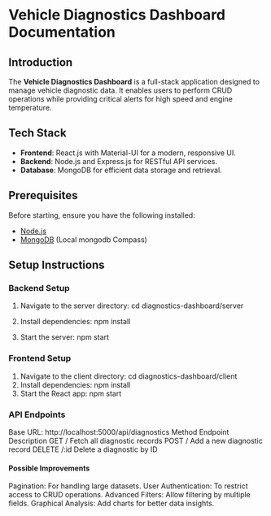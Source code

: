 # Vehicle Diagnostics Dashboard Documentation

## Introduction
The **Vehicle Diagnostics Dashboard** is a full-stack application designed to manage vehicle diagnostic data. It enables users to perform CRUD operations while providing critical alerts for high speed and engine temperature.

## Tech Stack
- **Frontend**: React.js with Material-UI for a modern, responsive UI.
- **Backend**: Node.js and Express.js for RESTful API services.
- **Database**: MongoDB for efficient data storage and retrieval.

## Prerequisites
Before starting, ensure you have the following installed:
- [Node.js](https://nodejs.org/)
- [MongoDB](https://www.mongodb.com/try/download/compass) (Local mongodb Compass)

## Setup Instructions

### Backend Setup
1. Navigate to the server directory:
   cd diagnostics-dashboard/server
   
2. Install dependencies:
   npm install

3. Start the server:
   npm start

### Frontend Setup
1. Navigate to the client directory:
  cd diagnostics-dashboard/client
2. Install dependencies:
  npm install
3. Start the React app:
  npm start

### API Endpoints

Base URL: http://localhost:5000/api/diagnostics
Method	Endpoint	Description
GET	/	Fetch all diagnostic records
POST	/	Add a new diagnostic record
DELETE	/:id	Delete a diagnostic by ID

#### Possible Improvements
Pagination: For handling large datasets.
User Authentication: To restrict access to CRUD operations.
Advanced Filters: Allow filtering by multiple fields.
Graphical Analysis: Add charts for better data insights.
